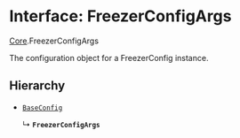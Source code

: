 # Interface: FreezerConfigArgs

[Core](../modules/Core.md).FreezerConfigArgs

The configuration object for a FreezerConfig instance.

## Hierarchy

- [`BaseConfig`](Core.BaseConfig.md)

  ↳ **`FreezerConfigArgs`**
